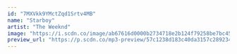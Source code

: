 ```yaml
---
id: "7MXVkk9YMctZqd1Srtv4MB"
name: "Starboy"
artist: "The Weeknd"
image: "https://i.scdn.co/image/ab67616d0000b2734718e2b124f79258be7bc452"
preview_url: "https://p.scdn.co/mp3-preview/57c1238d183c40da3157c2892346f58445b1377c"
---
```

